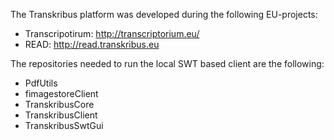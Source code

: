 The Transkribus platform was developed during the following EU-projects:

- Transcripotirum: http://transcriptorium.eu/
- READ: http://read.transkribus.eu

The repositories needed to run the local SWT based client are the following:

- PdfUtils
- fimagestoreClient
- TranskribusCore
- TranskribusClient
- TranskribusSwtGui



